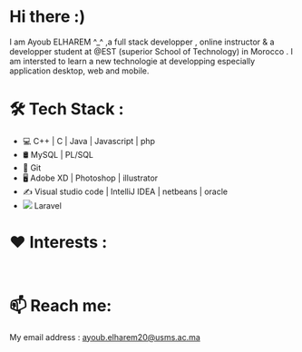 # Hi there :)
I am Ayoub ELHAREM ^_^ ,a full stack developper , online instructor & a developper student at @EST (superior School of Technology) in Morocco . I am intersted to learn a new technologie at developping  especially application desktop, web and mobile. 
# 🛠  Tech Stack :
<ul>
  <li>💻    C++ | C | Java | Javascript | php</li>
  <li>🛢    MySQL | PL/SQL </li>
  <li>🔧   Git </li>
  <li> 🖥   Adobe XD | Photoshop | illustrator </li>
  <li> ✍️   Visual studio code | IntelliJ IDEA | netbeans | oracle </li>
  <li><img src="[https://icons8.com/icon/lRjcvhvtR81o/laravel](https://imgs.search.brave.com/7N8v4PQK2TkgGo6zPgXFCE6DZioLklOah_MR4r0o20E/rs:fit:835:225:1/g:ce/aHR0cHM6Ly90c2Uy/Lm1tLmJpbmcubmV0/L3RoP2lkPU9JUC5L/SGQ4YzBxdWNpeVRD/Yl9RQmNGcU5nSGFF/TiZwaWQ9QXBp)">   Laravel</li>
</ul>

# ❤️ Interests :

<img src="https://user-images.githubusercontent.com/44909504/118012375-7fe62480-b340-11eb-8fce-9fd3a25560c8.png" alt=""> <img src="https://user-images.githubusercontent.com/44909504/118012425-912f3100-b340-11eb-8651-aa5ea7e22db6.png" alt=""> 
<img src="https://user-images.githubusercontent.com/44909504/118012547-b4f27700-b340-11eb-8d74-6a9c8c0f7c06.png" alt="">

# 📫 Reach me:

My email address : ayoub.elharem20@usms.ac.ma 
